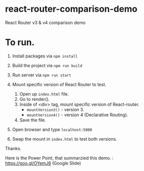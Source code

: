 # react-router-comparison-demo
React Router v3 &amp; v4 comparison demo


# To run.

1. Install packages via `npm install`

2. Build the project via `npm run build`

3. Run server via `npm run start`

4. Mount specific version of React Router to test.
	1. Open up `index.html` file.
	2. Go to render().
	3. Inside of \<div> tag, mount specific version of React-router.
		- `mountVersion3()` - version 3.
		- `mountVersion4()` - version 4 (Declarative Routing).
	4. Save the file.

5. Open browser and type `localhost:5000`

6. Swap the mount in `index.html` to test both versions. 

Thanks.


Here is the Power Point, that summarzied this demo.
: https://goo.gl/OYemJ6 (Google Slide)
